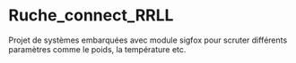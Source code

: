 # Ruche_connect_RRLL
Projet de systèmes embarquées avec module sigfox pour scruter différents paramètres comme le poids, la température etc.
